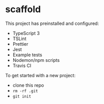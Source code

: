 # scaffold

This project has preinstalled and configured:

- TypeScript 3
- TSLint
- Prettier
- Jest
- Example tests
- Nodemon/npm scripts
- Travis CI

To get started with a new project:
- clone this repo
- `rm -rf .git`
- `git init`
